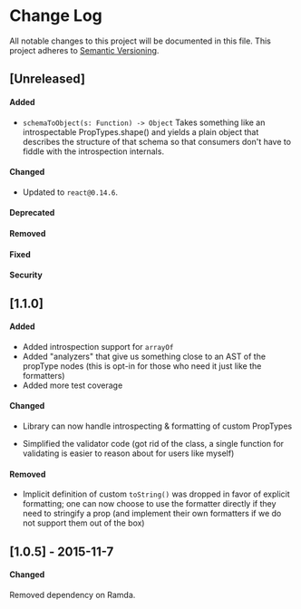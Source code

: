 # Change Log
All notable changes to this project will be documented in this file.
This project adheres to [Semantic Versioning](http://semver.org/).


## [Unreleased]
#### Added
- `schemaToObject(s: Function) -> Object`
  Takes something like an introspectable PropTypes.shape() and yields a
  plain object that describes the structure of that schema so that
  consumers don't have to fiddle with the introspection internals.

#### Changed
- Updated to `react@0.14.6`.

#### Deprecated
#### Removed
#### Fixed
#### Security


## [1.1.0]
#### Added
- Added introspection support for `arrayOf`
- Added "analyzers" that give us something close to an AST of the
propType nodes (this is opt-in for those who need it just like the
formatters)
- Added more test coverage

#### Changed
- Library can now handle introspecting & formatting of custom
PropTypes

- Simplified the validator code (got rid of the class, a single function
for validating is easier to reason about for users like myself)

#### Removed
- Implicit definition of custom `toString()` was dropped in favor of
explicit formatting; one can now choose to use the formatter directly
if they need to stringify a prop (and implement their own formatters
if we do not support them out of the box)



## [1.0.5] - 2015-11-7
#### Changed
Removed dependency on Ramda.
